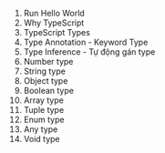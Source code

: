 1. Run Hello World
2. Why TypeScript
3. TypeScript Types
4. Type Annotation - Keyword Type
5. Type Inference - Tự động gán type
6. Number type
7. String type
8. Object type
9. Boolean type
10. Array type
11. Tuple type
12. Enum type
13. Any type
14. Void type
